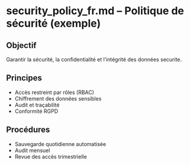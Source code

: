 # security_policy_fr.md – Politique de sécurité (exemple)

## Objectif
Garantir la sécurité, la confidentialité et l’intégrité des données securite.

## Principes
- Accès restreint par rôles (RBAC)
- Chiffrement des données sensibles
- Audit et traçabilité
- Conformité RGPD

## Procédures
- Sauvegarde quotidienne automatisée
- Audit mensuel
- Revue des accès trimestrielle
